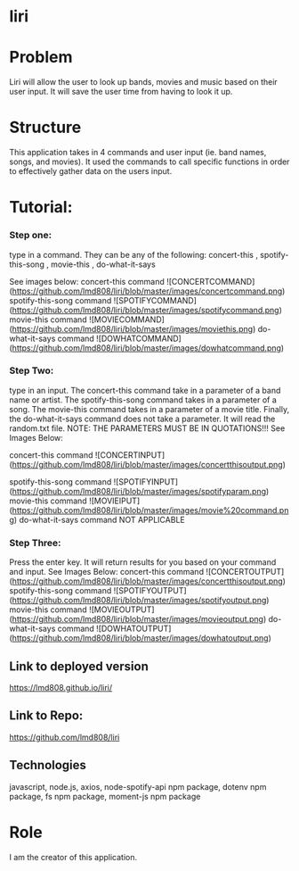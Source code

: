 # liri

# Problem 
Liri will allow the user to look up bands, movies and music based on their user input. It will save the user time from having to look it up. 

# Structure

This application takes in 4 commands and user input (ie. band names, songs, and movies). It used the commands to call specific functions in order to effectively gather data on the users input. 

# Tutorial: 

### Step one: 
type in a command. They can be any of the following: 
concert-this , spotify-this-song , movie-this , do-what-it-says 

See images below: 
concert-this command 
![CONCERTCOMMAND] (https://github.com/lmd808/liri/blob/master/images/concertcommand.png)
spotify-this-song command 
![SPOTIFYCOMMAND] (https://github.com/lmd808/liri/blob/master/images/spotifycommand.png)
movie-this command 
![MOVIECOMMAND] (https://github.com/lmd808/liri/blob/master/images/moviethis.png)
do-what-it-says command
![DOWHATCOMMAND] (https://github.com/lmd808/liri/blob/master/images/dowhatcommand.png)

### Step Two: 
type in an input. The concert-this command take in a parameter of a band name or artist. The spotify-this-song  command takes in a parameter of a song. The movie-this command takes in a parameter of a movie title. Finally, the do-what-it-says command does not take a parameter. It will read the random.txt file. NOTE: THE PARAMETERS MUST BE IN QUOTATIONS!!! 
See Images Below: 

concert-this command 
![CONCERTINPUT] (https://github.com/lmd808/liri/blob/master/images/concertthisoutput.png)

spotify-this-song command 
![SPOTIFYINPUT] (https://github.com/lmd808/liri/blob/master/images/spotifyparam.png)
movie-this command 
![MOVIEIPUT] (https://github.com/lmd808/liri/blob/master/images/movie%20command.png)
do-what-it-says command
NOT APPLICABLE 

### Step Three: 
Press the enter key. It will return results for you based on your command and input. 
See Images Below: 
concert-this command 
![CONCERTOUTPUT] (https://github.com/lmd808/liri/blob/master/images/concertthisoutput.png)
spotify-this-song command 
![SPOTIFYOUTPUT] (https://github.com/lmd808/liri/blob/master/images/spotifyoutput.png)
movie-this command 
![MOVIEOUTPUT] (https://github.com/lmd808/liri/blob/master/images/movieoutput.png)
do-what-it-says command
![DOWHATOUTPUT] (https://github.com/lmd808/liri/blob/master/images/dowhatoutput.png)


## Link to deployed version 
https://lmd808.github.io/liri/

## Link to Repo: 
https://github.com/lmd808/liri 

## Technologies 
javascript, node.js, axios, node-spotify-api npm package, dotenv npm package, fs npm package, moment-js npm package 

# Role 
I am the creator of this application. 

